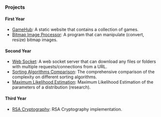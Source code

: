 ### Projects

#### First Year

- [GameHub](/Introduction%20to%20Information%20Technology/Project-%20GameHub//): A static website that contains a collection of games.
- [Bitmap Image Processor](/Programming%20Techniques/Project%20-%20Bitmap%20Image%20Processor/): A program that can manipulate (convert, resize) bitmap images.

#### Second Year

- [Web Socket](/Computer%20Network/Project%20-%20Web%20Socket/): A web socket server that can download any files or folders with multiple requests/connections from a URL.
- [Sorting Algorithms Comparison](/Data%20Structures%20and%20Algorithms/Project%20-%20Sorting%20Algorithms%20Comparison/): The comprehensive comparison of the complexity on different sorting algorithms.
- [Maximum Likelihood Estimation](/Applied%20Mathematics%20And%20Statistics/Project%20-%20MLE/): Maximum Likelihood Estimation of the parameters of a distribution (research).

#### Third Year

- [RSA Cryptography](/Introduction%20to%20Cryptography%20and%20Cryptanalysis/Project%20-%20RSA/): RSA Cryptography implementation.
